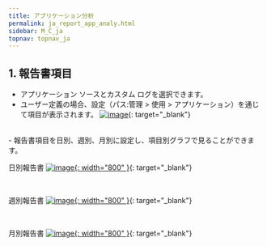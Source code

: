 ```yaml
---
title: アプリケーション分析
permalink: ja_report_app_analy.html
sidebar: M_C_ja
topnav: topnav_ja
---
```


## 1. 報告書項目
- アプリケーション ソースとカスタム ログを選択できます。
- ユーザー定義の場合、設定（パス:管理 > 使用 > アプリケーション）を通じて項目が表示されます。
 [![image](/docs/images/Manual/common/report/app_analy/ja/1.PNG)](/docs/images/Manual/common/report/app_analy/ja/1.PNG){: target="_blank"} 

<br />
- 報告書項目を日別、週別、月別に設定し、項目別グラフで見ることができます。


<br />

日別報告書
 [![image](/docs/images/Manual/common/report/app_analy/ja/2.PNG){: width="800" }](/docs/images/Manual/common/report/app_analy/ja/2.PNG){: target="_blank"} 

<br />

週別報告書
 [![image](/docs/images/Manual/common/report/app_analy/ja/3.PNG){: width="800" }](/docs/images/Manual/common/report/app_analy/ja/3.PNG){: target="_blank"} 

<br />

月別報告書
 [![image](/docs/images/Manual/common/report/app_analy/ja/4.PNG){: width="800" }](/docs/images/Manual/common/report/app_analy/ja/4.PNG){: target="_blank"} 

